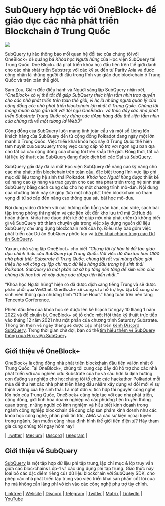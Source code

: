 # SubQuery hợp tác với OneBlock+ để giáo dục các nhà phát triển Blockchain ở Trung Quốc

![](https://miro.medium.com/max/700/1*c1X5h-MEHHwjeqczDKvvCQ.png)

SubQuery tự hào thông báo mối quan hệ đối tác của chúng tôi với OneBlock+ để quảng bá _Khóa học Người hùng_ của Học viện SubQuery tại Trung Quốc. One Block+ đã phát triển khóa học đầu tiên trên thế giới dành cho các nhà phát triển Substrate với các kỹ sư đến từ Parity Asia và được công nhận là những người đi đầu trong lĩnh vực giáo dục blockchain ở Trung Quốc và trên toàn thế giới.

Sam Zou, Giám đốc điều hành và Người sáng lập SubQuery nhận xét, _“OneBlock+ có vị thế tốt để giúp SubQuery thực hiện tầm nhìn trao quyền cho các nhà phát triển trên toàn thế giới, vì họ là những người quản lý của cộng đồng các nhà phát triển blockchain lớn nhất ở Trung Quốc. Chúng tôi mong muốn được gắn kết với đội ngũ OneBlock+ và thúc đẩy các nhà phát triển Substrate Trung Quốc xây dựng các dApp hàng đầu thể hiện tầm nhìn của chúng tôi về một tương lai Web3”_

Cộng đồng của SubQuery luôn mang tính toàn cầu và một số lượng lớn khách hàng của SubQuery đến từ cộng đồng Polkadot đang ngày một lớn mạnh ở Trung Quốc. Việc triển khai khóa học này ở Trung Quốc thể hiện tâm huyết của SubQuery trong việc cung cấp hỗ trợ với ngôn ngữ bản địa cho tất cả các cộng đồng của chúng tôi trên khắp thế giới. Đồng thời, tất cả tài liệu kỹ thuật của SubQuery đang được dịch bởi các [Đại sứ SubQuery](./20210713-Introducing-the-SubQuery-Ambassador-Program.md).

SubQuery gần đây đã ra mắt Học viện SubQuery để nâng cao kỹ năng cho các nhà phát triển blockchain trên toàn cầu, đặc biệt trong lĩnh vực lập chỉ mục dữ liệu trong hệ sinh thái Polkadot. _Khóa học Người hùng_ được thiết kế để nâng cao kỹ năng và trao quyền cho các nhà phát triển trong hệ sinh thái SubQuery bằng cách cung cấp cho họ một chương trình mô-đun. Nội dung của chương trình này sẽ giúp đưa một nhà phát triển blockchain có tham vọng đi từ sơ cấp đến nâng cao thông qua sáu bài học mô-đun.

Nội dung video đi kèm với các hướng dẫn bằng văn bản, các slide, sách bài tập trong phòng thí nghiệm và các liên kết đến kho lưu trữ mã GitHub đã hoàn thành. Khóa học được thiết kế để giúp một nhà phát triển từ không biết gì về SubQuery trở thành chuyên gia trong việc xây dựng nguồn dữ liệu SubQuery cho ứng dụng blockchain mới của họ. Điều này bao gồm việc phát triển các Dự án SubQuery phức tạp và [triển khai chúng trong các Dự án SubQuery](https://project.subquery.network/).

Yaxun, nhà sáng lập OneBlock+ cho biết _“Chúng tôi tự hào là đối tác giáo dục chính thức của SubQuery tại Trung Quốc. Với việc đã đào tạo hơn 1500 nhà phát triển Substrate ở Trung Quốc, chúng tôi rất vui mừng được giới thiệu họ với công cụ lập chỉ mục dữ liệu hàng đầu trong hệ sinh thái Polkadot. SubQuery là một phần cơ sở hạ tầng nền tảng để sinh viên của chúng tôi học hỏi và xây dựng các dApp tiên tiến nhất.”_

“Khóa học Người hùng” hiện có đã được dịch sang tiếng Trung và sẽ được phân phối qua WeChat. OneBlock+ sẽ cung cấp hỗ trợ học tập bổ sung cho sinh viên thông qua chương trình “Office Hours” hàng tuần trên nền tảng Tencents Conference.

Phiên đầu tiên của khóa học sẽ được lên kế hoạch từ ngày 10 tháng 1 năm 2022 và để chuẩn bị, OneBlock+ sẽ tổ chức một Hội thảo kỹ thuật trực tiếp vào tháng 12 năm 2021 như một phần của chương trình Saturday Substrate. Thông tin thêm về ngày tháng sẽ được cập nhật trên [kênh Discord SubQuery](https://discord.com/invite/78zg8aBSMG). Trong thời gian chờ đợi, bạn có thể [tìm hiểu thêm về SubQuery thông qua Học viện SubQuery](https://subquery.coassemble.com/unlock/dOKZW6O#/).

## Giới thiệu về OneBlock+

OneBlock+ là cộng đồng nhà phát triển blockchain đầu tiên và lớn nhất ở Trung Quốc. Tại OneBlock+, chúng tôi cung cấp đầy đủ hỗ trợ cho các nhà phát triển với các nghiên cứu Substrate của họ và sâu hơn là định hướng con đường sự nghiệp cho họ; chúng tôi tổ chức các hackathon Polkadot mỗi mùa để thu hút các nhà phát triển hàng đầu nhằm xây dựng và đổi mới vì sự thịnh vượng của hệ sinh thái. Là một đơn vị tích hợp tài nguyên công nghệ lớn hơn của Trung Quốc, OneBlock+ cũng hợp tác với các nhà phát triển, cộng đồng, giới tinh hoa doanh nghiệp và các phương tiện truyền thông quan trọng, những người có kinh nghiệm và hiểu biết kinh doanh trong ngành công nghiệp blockchain để cung cấp sản phẩm kinh doanh như các khóa học công nghệ, phân phối tin tức, AMA và các sự kiện ngoại tuyến trong ngành. Bạn muốn cùng nhau định hình thế giới tiền điện tử? Hãy tham gia cùng chúng tôi ngay hôm nay!

| [Twitter](https://mobile.twitter.com/oneblock_) | [Medium](https://medium.com/@OneBlockplus?p=5a6193755f9b) | [Discord](https://discord.gg/5aWx6Rch) | [Telegram](https://t.me/oneblock_dev) |

## Giới thiệu về SubQuery

[SubQuery](https://subquery.network/) là một tập hợp dữ liệu phi tập trung, lập chỉ mục & lớp truy vấn giữa các blockchains Lớp-1 và các ứng dụng phi tập trung. Giao thức này loại bỏ các đặc điểm riêng của dữ liệu blockchain với SubQuery SDK, cho phép các nhà phát triển tập trung vào việc triển khai sản phẩm cốt lõi của họ mà không cần lãng phí vô ích vào các công nghệ phụ trợ tùy chỉnh.

​​[Linktree](https://linktr.ee/subquerynetwork) | [Website](https://subquery.network/) | [Discord](https://discord.com/invite/78zg8aBSMG) | [Telegram](https://t.me/subquerynetwork) | [Twitter](https://twitter.com/subquerynetwork) | [Matrix](https://matrix.to/#/#subquery:matrix.org) | [LinkedIn](https://www.linkedin.com/company/subquery) | [YouTube](https://www.youtube.com/channel/UCi1a6NUUjegcLHDFLr7CqLw)

